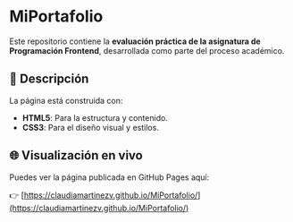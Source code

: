 # MiPortafolio

Este repositorio contiene la **evaluación práctica de la asignatura de Programación Frontend**, desarrollada como parte del proceso académico.

## 📄 Descripción

La página está construida con:

- **HTML5**: Para la estructura y contenido.
- **CSS3**: Para el diseño visual y estilos.

## 🌐 Visualización en vivo

Puedes ver la página publicada en GitHub Pages aquí:

👉 [https://claudiamartinezv.github.io/MiPortafolio/](https://claudiamartinezv.github.io/MiPortafolio/)
